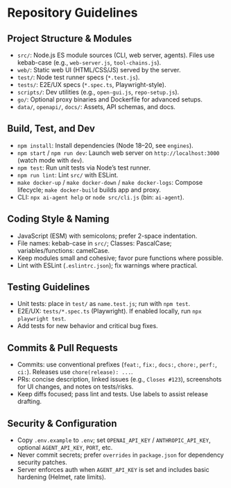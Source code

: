 # Repository Guidelines

## Project Structure & Modules
- `src/`: Node.js ES module sources (CLI, web server, agents). Files use kebab-case (e.g., `web-server.js`, `tool-chains.js`).
- `web/`: Static web UI (HTML/CSS/JS) served by the server.
- `test/`: Node test runner specs (`*.test.js`).
- `tests/`: E2E/UX specs (`*.spec.ts`, Playwright-style).
- `scripts/`: Dev utilities (e.g., `open-gui.js`, `repo-setup.js`).
- `go/`: Optional proxy binaries and Dockerfile for advanced setups.
- `data/`, `openapi/`, `docs/`: Assets, API schemas, and docs.

## Build, Test, and Dev
- `npm install`: Install dependencies (Node 18–20, see `engines`).
- `npm start` / `npm run dev`: Launch web server on `http://localhost:3000` (watch mode with `dev`).
- `npm test`: Run unit tests via Node’s test runner.
- `npm run lint`: Lint `src/` with ESLint.
- `make docker-up` / `make docker-down` / `make docker-logs`: Compose lifecycle; `make docker-build` builds app and proxy.
- CLI: `npx ai-agent help` or `node src/cli.js` (bin: `ai-agent`).

## Coding Style & Naming
- JavaScript (ESM) with semicolons; prefer 2-space indentation.
- File names: kebab-case in `src/`; Classes: PascalCase; variables/functions: camelCase.
- Keep modules small and cohesive; favor pure functions where possible.
- Lint with ESLint (`.eslintrc.json`); fix warnings where practical.

## Testing Guidelines
- Unit tests: place in `test/` as `name.test.js`; run with `npm test`.
- E2E/UX: `tests/*.spec.ts` (Playwright). If enabled locally, run `npx playwright test`.
- Add tests for new behavior and critical bug fixes.

## Commits & Pull Requests
- Commits: use conventional prefixes (`feat:`, `fix:`, `docs:`, `chore:`, `perf:`, `ci:`). Releases use `chore(release): ...`.
- PRs: concise description, linked issues (e.g., `Closes #123`), screenshots for UI changes, and notes on tests/risks.
- Keep diffs focused; pass lint and tests. Use labels to assist release drafting.

## Security & Configuration
- Copy `.env.example` to `.env`; set `OPENAI_API_KEY` / `ANTHROPIC_API_KEY`, optional `AGENT_API_KEY`, `PORT`, etc.
- Never commit secrets; prefer `overrides` in `package.json` for dependency security patches.
- Server enforces auth when `AGENT_API_KEY` is set and includes basic hardening (Helmet, rate limits).

